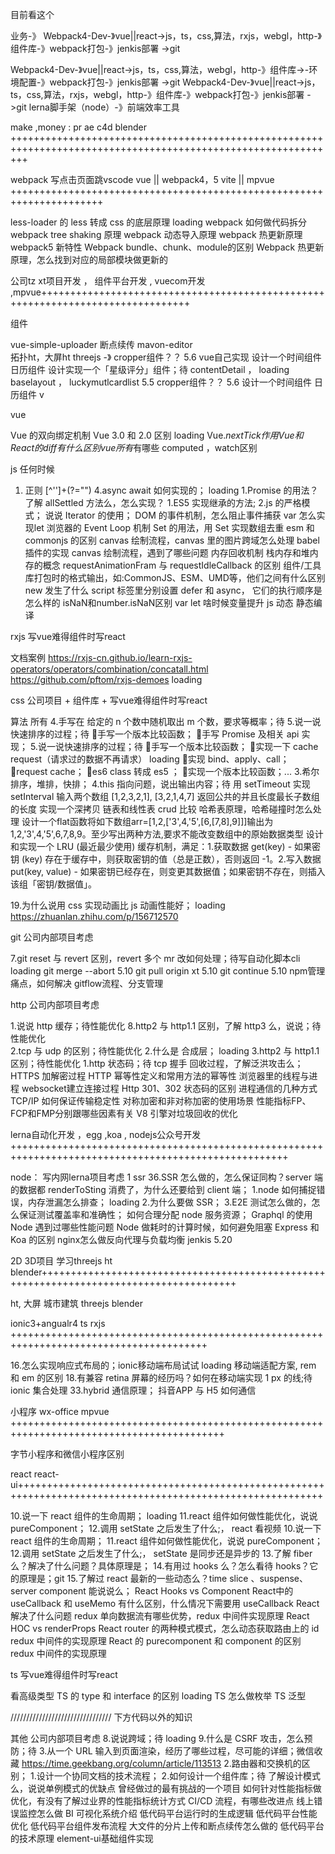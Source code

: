 目前看这个


业务-》 Webpack4-Dev-》vue||react->js，ts，css,算法，rxjs，webgl，http-》组件库-》webpack打包-》jenkis部署 ->git


Webpack4-Dev-》vue||react->js，ts，css,算法，webgl，http-》组件库->-环境配置-》webpack打包-》jenkis部署 ->git
Webpack4-Dev-》vue||react->js，ts，css,算法，rxjs，webgl，http-》组件库-》webpack打包-》jenkis部署 ->git
lerna脚手架（node）-》前端效率工具



make ,money : pr ae c4d blender  +++++++++++++++++++++++++++++++++++++++++++++++++++++++++++++++++++++++++++++++++++++++++++++++++++++++++++++++





webpack  写点击页面跳vscode vue    ||   webpack4，5 vite || mpvue ++++++++++++++++++++++++++++++++++++++++++++++++++++++++++++++++++++++

less-loader 的 less 转成 css 的底层原理   loading
webpack 如何做代码拆分
webpack tree shaking 原理
webpack 动态导入原理
webpack 热更新原理
webpack5 新特性
Webpack bundle、chunk、module的区别
Webpack 热更新原理，怎么找到对应的局部模块做更新的



公司tz xt项目开发 ，  组件平台开发 , vuecom开发  ,mpvue++++++++++++++++++++++++++++++++++++++++++++++++++++++++++++++++++++++++++++++++

组件  

vue-simple-uploader 断点续传
mavon-editor         
拓扑ht，大屏ht threejs -》
cropper组件？？ 5.6  vue自己实现
设计一个时间组件 日历组件
设计实现一个「星级评分」组件；待
contentDetail ，   loading
baselayout ，
luckymutlcardlist  5.5
cropper组件？？ 5.6
设计一个时间组件 日历组件  v



vue   

Vue 的双向绑定机制
Vue 3.0 和 2.0 区别   loading
Vue.$nextTick 作用
Vue 和 React 的 diff 有什么区别
vue所有$有哪些
computed ，watch区别

js  任何时候

1.   正则  [^'']+(?="")
4.async await 如何实现的； loading
1.Promise 的用法？了解 allSettled 方法么，怎么实现？
1.ES5 实现继承的方法;
2.js 的严格模式；
说说 Iterator 的使用；
DOM 的事件机制，怎么阻止事件捕获
var 怎么实现let
浏览器的 Event Loop 机制
Set 的用法，用 Set 实现数组去重
esm 和 commonjs 的区别
canvas 绘制流程，canvas 里的图片跨域怎么处理
babel 插件的实现
canvas 绘制流程，遇到了哪些问题
内存回收机制
栈内存和堆内存的概念
requestAnimationFram 与 requestIdleCallback 的区别
组件/工具库打包时的格式输出，如:CommonJS、ESM、UMD等，他们之间有什么区别
new 发生了什么
script 标签里分别设置 defer 和 async， 它们的执行顺序是怎么样的
isNaN和number.isNaN区别
var let 啥时候变量提升
js 动态 静态编译


rxjs 写vue难得组件时写react

文档案例
https://rxjs-cn.github.io/learn-rxjs-operators/operators/combination/concatall.html
https://github.com/pftom/rxjs-demoes   loading


css 公司项目 + 组件库 +  写vue难得组件时写react


算法 所有
4.手写在 给定的 n 个数中随机取出 m 个数，要求等概率；待
5.说一说快速排序的过程；待
手写一个版本比较函数；
手写 Promise 及相关 api 实现；
5.说一说快速排序的过程；待
手写一个版本比较函数；
实现一下 cache request（请求过的数据不再请求）   loading
实现 bind、apply、call；
request cache；
es6 class 转成 es5 ；
实现一个版本比较函数；...
3.希尔排序，堆排，快排；
4.this 指向问题，说出输出内容；待
用 setTimeout 实现 setInterval
输入两个数组 [1,2,3,2,1], [3,2,1,4,7]  返回公共的并且长度最长子数组的长度
实现一个深拷贝
链表和线性表 crud 比较
哈希表原理，哈希碰撞时怎么处理
设计一个flat函数将如下数组arr=[1,2,['3',4,'5',[6,[7,8],9]]]输出为1,2,'3',4,'5',6,7,8,9。至少写出两种方法,要求不能改变数组中的原始数据类型
设计和实现一个 LRU (最近最少使用) 缓存机制，满足：1.获取数据 get(key) - 如果密钥 (key) 存在于缓存中，则获取密钥的值（总是正数），否则返回 -1。2.写入数据 put(key, value) - 如果密钥已经存在，则变更其数据值；如果密钥不存在，则插入该组「密钥/数据值」。

19.为什么说用 css 实现动画比 js 动画性能好；  loading
https://zhuanlan.zhihu.com/p/156712570


git  公司内部项目考虑

7.git reset 与 revert 区别，revert 多个 mr 改如何处理；待写自动化脚本cli  loading
git merge --abort  5.10
git pull origin xt  5.10
git continue  5.10
npm管理痛点，如何解决
gitflow流程、分支管理


http  公司内部项目考虑

1.说说 http 缓存；待性能优化
8.http2 与 http1.1 区别，了解 http3 么，说说；待性能优化    
2.tcp 与 udp 的区别；待性能优化
2.什么是 合成层；   loading
3.http2 与 http1.1 区别；待性能优化
1.http 状态码；待
tcp 握手 回收过程，了解泛洪攻击么；
HTTPS 加解密过程
HTTP 幂等性定义和常用方法的幂等性
浏览器里的线程与进程
websocket建立连接过程
Http 301、302 状态码的区别
进程通信的几种方式
TCP/IP 如何保证传输稳定性
对称加密和非对称加密的使用场景
性能指标FP、FCP和FMP分别跟哪些因素有关
V8 引擎对垃圾回收的优化


lerna自动化开发 ，egg ,koa  , nodejs公众号开发 ++++++++++++++++++++++++++++++++++++++++++++++++++++++++++++++++++++++++++++++++++++++++++++++++++++++

node： 写内网lerna项目考虑
1 ssr
36.SSR 怎么做的，怎么保证同构？server 端的数据都 renderToSting 消费了，为什么还要给到 client 端；
1.node 如何捕捉错误，内存泄漏怎么排查；  loading
2.为什么要做 SSR；
3.E2E 测试怎么做的，怎么保证测试覆盖率和准确性；
如何合理分配 node 服务资源；
Graphql 的使用
Node 遇到过哪些性能问题
Node 做耗时的计算时候，如何避免阻塞
Express 和 Koa 的区别
nginx怎么做反向代理与负载均衡
jenkis 5.20



2D 3D项目 学习threejs ht  blender++++++++++++++++++++++++++++++++++++++++++++++++++++++++++++++++++++++++++++++++++++++++

ht,
大屏  城市建筑  threejs blender



ionic3+angualr4   ts rxjs ++++++++++++++++++++++++++++++++++++++++++++++++++++++++++++++++++++++++++++++++++++++++

16.怎么实现响应式布局的；ionic移动端布局试试   loading
移动端适配方案, rem 和 em 的区别
18.有兼容 retina 屏幕的经历吗？如何在移动端实现 1 px 的线;待ionic 集合处理
33.hybrid 通信原理；
抖音APP 与 H5 如何通信


小程序 wx-office  mpvue  +++++++++++++++++++++++++++++++++++++++++++++++++++++++++++++++++++++++++++++++++++++++++++

字节小程序和微信小程序区别



react   react-ui+++++++++++++++++++++++++++++++++++++++++++++++++++++++++++++++++++++++++++++++++++++++++++++++++++++++++++

10.说一下 react 组件的生命周期；             loading
11.react 组件如何做性能优化，说说 pureComponent；
12.调用 setState 之后发生了什么;，
react   看视频
10.说一下 react 组件的生命周期；
11.react 组件如何做性能优化，说说 pureComponent；
12.调用 setState 之后发生了什么;，
setState 是同步还是异步的
13.了解 fiber 么？解决了什么问题？具体原理是；
14.有用过 hooks 么？怎么看待 hooks？它的原理是；git
15.了解过 react 最新的一些动态么？time slice 、suspense、server component 能说说么；
React Hooks vs Component
React中的 useCallback 和 useMemo 有什么区别，什么情况下需要用 useCallback
React 解决了什么问题
redux 单向数据流有哪些优势，redux 中间件实现原理
React HOC vs renderProps
React router 的两种模式模式，怎么动态获取路由上的 id
redux 中间件的实现原理
React 的 purecomponent 和 component 的区别
redux 中间件的实现原理


ts 写vue难得组件时写react

看高级类型
TS 的 type 和 interface 的区别   loading
TS 怎么做枚举
TS 泛型






//////////////////////////////// 下方代码以外的知识


其他  公司内部项目考虑
8.说说跨域；待    loading
9.什么是 CSRF 攻击，怎么预防；待
3.从一个 URL 输入到页面渲染，经历了哪些过程，尽可能的详细；微信收藏
https://time.geekbang.org/column/article/113513
2.路由器和交换机的区别；
1.设计一个协同文档的技术流程；
2.如何设计一个组件库；待
了解设计模式么，说说单例模式的优缺点
曾经做过的最有挑战的一个项目
如何针对性能指标做优化，有没有了解过业界的性能指标统计方式
CI/CD 流程，有哪些改进点
线上错误监控怎么做
BI 可视化系统介绍
低代码平台运行时的生成逻辑
低代码平台性能优化
低代码平台组件发布流程
大文件的分片上传和断点续传怎么做的
低代码平台的技术原理
element-ui基础组件实现
